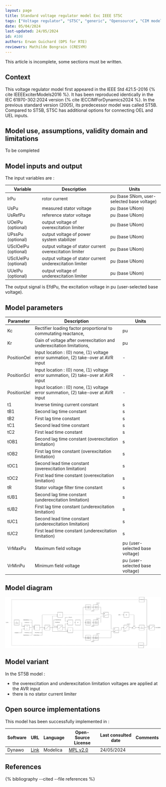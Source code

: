 ```yaml
---
layout: page
title: Standard voltage regulator model Exc IEEE ST5C
tags: ["Voltage regulator", "ST5C", "generic", "Opensource", "CIM model", "RMS", "phasor", "MRL4", "Single phase", "ExcIEEEST5C", "IEEE", "dynawo", "#106"]
date: 05/04/2024
last-updated: 24/05/2024
id: #106
authors: Erwan Guichard (DPS for RTE)
reviewers: Mathilde Bongrain (CRESYM)
---
```


This article is incomplete, some sections must be written.

## Context

This voltage regulator model first appeared in the IEEE Std 421.5-2016 {% cite IEEEExciterModels2016 %}. It has been reproduced identically in the IEC 61970-302:2024 version {% cite IECCIMForDynamics2024 %}.
In the previous standard version (2005), its predecessor model was called ST5B. Compared to ST5B, ST5C has additional options for connecting OEL and UEL inputs.

## Model use, assumptions, validity domain and limitations

To be completed

## Model inputs and output

The input variables are :

| Variable | Description | Units |
|-----------|--------------| ------|
|IrPu |rotor current |pu (base SNom, user-selected base voltage)|
|UsPu |measured stator voltage |pu (base UNom)|
|UsRefPu |reference stator voltage |pu (base UNom)|
|UOelPu (optional) |output voltage of overexcitation limiter |pu (base UNom)|
|UPssPu (optional) |output voltage of power system stabilizer |pu (base UNom)|
|USclOelPu (optional) |output voltage of stator current overexcitation limiter |pu (base UNom)|
|USclUelPu (optional) |output voltage of stator current underexcitation limiter |pu (base UNom)|
|UUelPu (optional) |output voltage of underexcitation limiter |pu (base UNom)|

The output signal is EfdPu, the excitation voltage in pu (user-selected base voltage).

## Model parameters

| Parameter | Description | Units |
|-----------|--------------| ------|
|Kc |Rectifier loading factor proportional to commutating reactance, |pu|
|Kr |Gain of voltage after overexcitation and underexcitation limitations, |pu|
|PositionOel |Input location : (0) none, (1) voltage error summation, (2) take-over at AVR input|-|
|PositionScl |Input location : (0) none, (1) voltage error summation, (2) take-over at AVR input|-|
|PositionUel |Input location : (0) none, (1) voltage error summation, (2) take-over at AVR input|-|
|t1 |Inverse timing current constant |s|
|tB1 |Second lag time constant |s|
|tB2 |First lag time constant |s|
|tC1 |Second lead time constant |s|
|tC2 |First lead time constant |s|
|tOB1 |Second lag time constant (overexcitation limitation) |s|
|tOB2 |First lag time constant (overexcitation limitation) |s|
|tOC1 |Second lead time constant (overexcitation limitation) |s|
|tOC2 |First lead time constant (overexcitation limitation) |s|
|tR |Stator voltage filter time constant |s|
|tUB1 |Second lag time constant (underexcitation limitation) |s|
|tUB2 |First lag time constant (underexcitation limitation) |s|
|tUC1 |Second lead time constant (underexcitation limitation) |s|
|tUC2 |First lead time constant (underexcitation limitation) |s|
|VrMaxPu |Maximum field voltage |pu (user-selected base voltage)|
|VrMinPu |Minimum field voltage |pu (user-selected base voltage)|

## Model diagram

<img src="/pages/models/regulations/ST5C/ST5C.drawio.svg" alt="ST5C diagram">

## Model variant

In the ST5B model :

- the overexcitation and underexcitation limitation voltages are applied at the AVR input
- there is no stator current limiter

## Open source implementations

This model has been successfully implemented in :

| Software      | URL | Language | Open-Source License | Last consulted date | Comments |
| ------------- | --- | -------- | ------------------- | ------------------- | -------- |
| Dynawo | [Link](https://github.com/dynawo/dynawo) | Modelica | [MPL v2.0](https://www.mozilla.org/en-US/MPL/2.0/)  | 24/05/2024 |  |

## References

{% bibliography --cited --file references  %}
